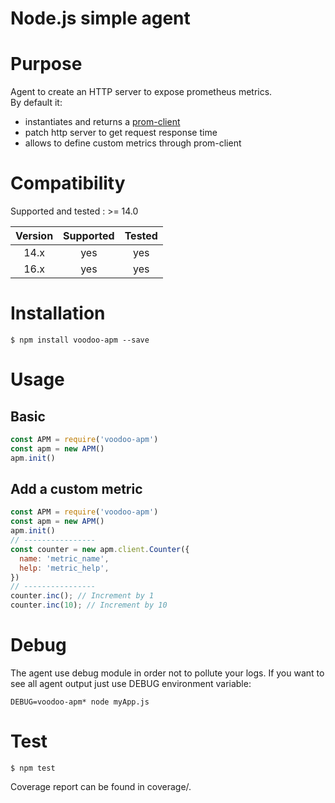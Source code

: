 # Node.js simple agent

# Purpose

Agent to create an HTTP server to expose prometheus metrics.  
By default it:
- instantiates and returns a [prom-client](https://www.npmjs.com/package/prom-client)
- patch http server to get request response time
- allows to define custom metrics through prom-client

# Compatibility

Supported and tested : >= 14.0

| Version       | Supported     | Tested         |
|:-------------:|:-------------:|:--------------:|
| 14.x          | yes           | yes            |
| 16.x          | yes           | yes            |

# Installation

```console
$ npm install voodoo-apm --save
```

# Usage

## Basic
```javascript
const APM = require('voodoo-apm')
const apm = new APM()
apm.init()
```

## Add a custom metric
```javascript
const APM = require('voodoo-apm')
const apm = new APM()
apm.init()
// ----------------
const counter = new apm.client.Counter({
  name: 'metric_name',
  help: 'metric_help',
})
// ----------------
counter.inc(); // Increment by 1
counter.inc(10); // Increment by 10
```

# Debug

The agent use debug module in order not to pollute your logs.
If you want to see all agent output just use DEBUG environment variable:

```console
DEBUG=voodoo-apm* node myApp.js
```

# Test

```console
$ npm test
```

Coverage report can be found in coverage/.
